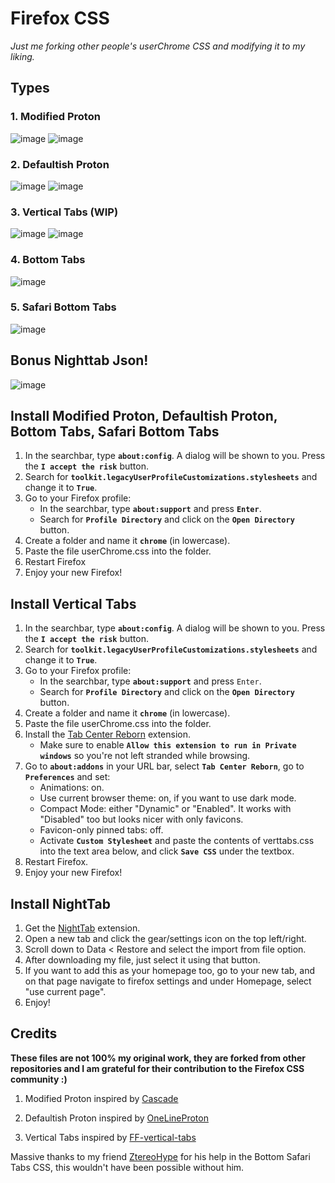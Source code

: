 # Firefox CSS
_Just me forking other people's userChrome CSS and modifying it to my liking._

## Types

### 1. Modified Proton
![image](https://user-images.githubusercontent.com/72144072/136144170-929ab3a9-631a-4c26-9e27-e197731a3a79.png)
![image](https://user-images.githubusercontent.com/72144072/136144182-64bad7e3-1e73-4276-9fed-0986dca2d7fc.png)

### 2. Defaultish Proton 
![image](https://user-images.githubusercontent.com/72144072/136144226-c0794cf3-5210-4d74-9746-69fae39b4230.png)
![image](https://user-images.githubusercontent.com/72144072/136144234-acc65654-cead-45b7-8cdb-46fbdb722d9a.png)

### 3. Vertical Tabs (WIP)
![image](https://user-images.githubusercontent.com/72144072/136144272-d5d30a27-e7c6-44c0-abec-f53f9277a85e.png)
![image](https://user-images.githubusercontent.com/72144072/136144289-c678fd9f-d72d-4cc1-9d41-8ce7de9342c7.png)

### 4. Bottom Tabs 
![image](https://user-images.githubusercontent.com/72144072/139586499-2b6b42c3-96a3-47f7-8e17-c8277ed01d00.png)

### 5. Safari Bottom Tabs 
![image](https://user-images.githubusercontent.com/72144072/143779726-310e0808-58bf-41de-aa36-e8ce49f6a998.png)

## Bonus Nighttab Json!
![image](https://user-images.githubusercontent.com/72144072/143178970-6d699e73-ef43-42ef-b3c3-6ee17f303e47.png)


## Install Modified Proton, Defaultish Proton, Bottom Tabs, Safari Bottom Tabs

1. In the searchbar, type **`about:config`**. A dialog will be shown to you. Press the **`I accept the risk`** button.
2. Search for **`toolkit.legacyUserProfileCustomizations.stylesheets`** and change it to **`True`**.
3. Go to your Firefox profile:
   + In the searchbar, type **`about:support`** and press **`Enter`**.
   + Search for **`Profile Directory`** and click on the **`Open Directory`** button.
4. Create a folder and name it **`chrome`** (in lowercase).
5. Paste the file userChrome.css into the folder.
6. Restart Firefox
7. Enjoy your new Firefox!

## Install Vertical Tabs

1. In the searchbar, type **`about:config`**. A dialog will be shown to you. Press the **`I accept the risk`** button.
2. Search for **`toolkit.legacyUserProfileCustomizations.stylesheets`** and change it to **`True`**.
3. Go to your Firefox profile:
   + In the searchbar, type **`about:support`** and press `Enter`.
   + Search for **`Profile Directory`** and click on the **`Open Directory`** button.
4. Create a folder and name it **`chrome`** (in lowercase).
5. Paste the file userChrome.css into the folder.
6. Install the [Tab Center Reborn](https://addons.mozilla.org/en-US/firefox/addon/tabcenter-reborn/) extension.
   + Make sure to enable **`Allow this extension to run in Private windows`** so you're not left stranded while browsing.
7. Go to **`about:addons`** in your URL bar, select **`Tab Center Reborn`**, go to **`Preferences`** and set:
   + Animations: on.
   + Use current browser theme: on, if you want to use dark mode.
   + Compact Mode: either "Dynamic" or "Enabled". It works with "Disabled" too but looks nicer with only favicons.
   + Favicon-only pinned tabs: off.
   + Activate **`Custom Stylesheet`** and paste the contents of verttabs.css into the text area below, and click **`Save CSS`** under the textbox.
8. Restart Firefox.
9. Enjoy your new Firefox!

## Install NightTab

1. Get the [NightTab](https://addons.mozilla.org/en-GB/firefox/addon/nighttab/) extension.
2. Open a new tab and click the gear/settings icon on the top left/right.
3. Scroll down to Data < Restore and select the import from file option.
4. After downloading my file, just select it using that button.
5. If you want to add this as your homepage too, go to your new tab, and on that page navigate to firefox settings and under Homepage, select "use current page".
6. Enjoy! 

## Credits

<b>These files are not 100% my original work, they are forked from other repositories and I am grateful for their contribution to the Firefox CSS community :)</b>

1. Modified Proton inspired by [Cascade](https://github.com/andreasgrafen/cascade) 

2. Defaultish Proton inspired by [OneLineProton](https://github.com/lr-tech/OnelineProton)

3. Vertical Tabs inspired by [FF-vertical-tabs](https://git.sr.ht/~ranmaru/ff-vertical-tabs)

Massive thanks to my friend [ZtereoHype](https://github.com/ZtereoHYPE) for his help in the Bottom Safari Tabs CSS, this wouldn't have been possible without him.
